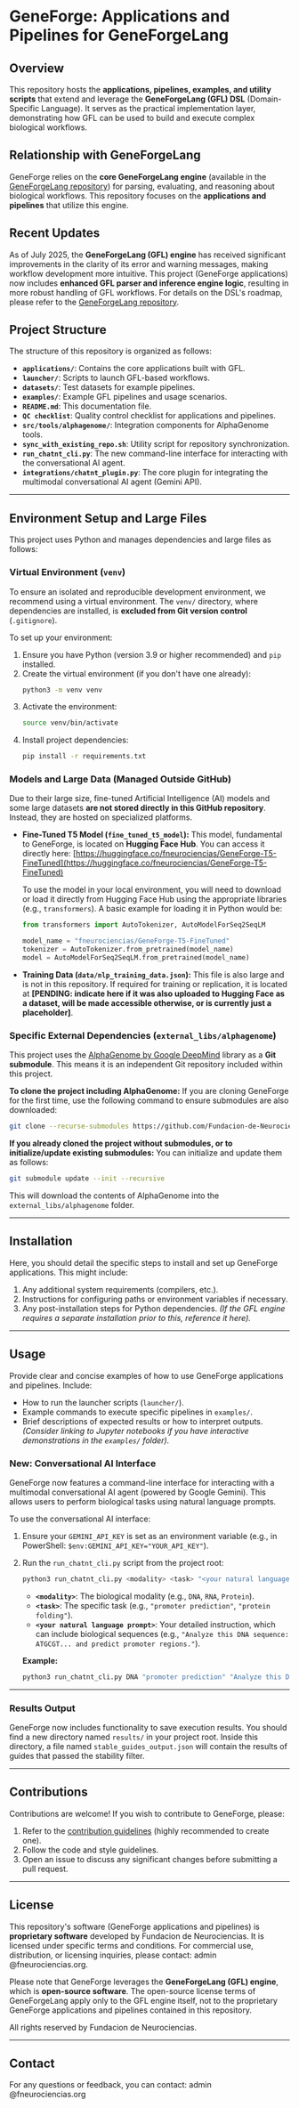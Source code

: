 # GeneForge: Applications and Pipelines for GeneForgeLang

## Overview

This repository hosts the **applications, pipelines, examples, and utility scripts** that extend and leverage the **GeneForgeLang (GFL) DSL** (Domain-Specific Language). It serves as the practical implementation layer, demonstrating how GFL can be used to build and execute complex biological workflows.

## Relationship with GeneForgeLang

GeneForge relies on the **core GeneForgeLang engine** (available in the [GeneForgeLang repository](https://github.com/Fundacion-de-Neurociencias/GeneForgeLang.git)) for parsing, evaluating, and reasoning about biological workflows. This repository focuses on the **applications and pipelines** that utilize this engine.

## Recent Updates

As of July 2025, the **GeneForgeLang (GFL) engine** has received significant improvements in the clarity of its error and warning messages, making workflow development more intuitive. This project (GeneForge applications) now includes **enhanced GFL parser and inference engine logic**, resulting in more robust handling of GFL workflows. For details on the DSL's roadmap, please refer to the [GeneForgeLang repository](https://github.com/Fundacion-de-Neurociencias/GeneForgeLang.git).

## Project Structure

The structure of this repository is organized as follows:

* **`applications/`**: Contains the core applications built with GFL.
* **`launcher/`**: Scripts to launch GFL-based workflows.
* **`datasets/`**: Test datasets for example pipelines.
* **`examples/`**: Example GFL pipelines and usage scenarios.
* **`README.md`**: This documentation file.
* **`QC checklist`**: Quality control checklist for applications and pipelines.
* **`src/tools/alphagenome/`**: Integration components for AlphaGenome tools.
* **`sync_with_existing_repo.sh`**: Utility script for repository synchronization.
* **`run_chatnt_cli.py`**: The new command-line interface for interacting with the conversational AI agent.
* **`integrations/chatnt_plugin.py`**: The core plugin for integrating the multimodal conversational AI agent (Gemini API).

---

## Environment Setup and Large Files

This project uses Python and manages dependencies and large files as follows:

### Virtual Environment (`venv`)

To ensure an isolated and reproducible development environment, we recommend using a virtual environment. The `venv/` directory, where dependencies are installed, is **excluded from Git version control** (`.gitignore`).

To set up your environment:

1.  Ensure you have Python (version 3.9 or higher recommended) and `pip` installed.
2.  Create the virtual environment (if you don't have one already):
    ```bash
    python3 -m venv venv
    ```
3.  Activate the environment:
    ```bash
    source venv/bin/activate
    ```
4.  Install project dependencies:
    ```bash
    pip install -r requirements.txt
    ```

### Models and Large Data (Managed Outside GitHub)

Due to their large size, fine-tuned Artificial Intelligence (AI) models and some large datasets **are not stored directly in this GitHub repository**. Instead, they are hosted on specialized platforms.

* **Fine-Tuned T5 Model (`fine_tuned_t5_model`):**
    This model, fundamental to GeneForge, is located on **Hugging Face Hub**. You can access it directly here:
    [https://huggingface.co/fneurociencias/GeneForge-T5-FineTuned](https://huggingface.co/fneurociencias/GeneForge-T5-FineTuned)

    To use the model in your local environment, you will need to download or load it directly from Hugging Face Hub using the appropriate libraries (e.g., `transformers`). A basic example for loading it in Python would be:

    ```python
    from transformers import AutoTokenizer, AutoModelForSeq2SeqLM

    model_name = "fneurociencias/GeneForge-T5-FineTuned"
    tokenizer = AutoTokenizer.from_pretrained(model_name)
    model = AutoModelForSeq2SeqLM.from_pretrained(model_name)
    ```

* **Training Data (`data/nlp_training_data.json`):**
    This file is also large and is not in this repository. If required for training or replication, it is located at **[PENDING: indicate here if it was also uploaded to Hugging Face as a dataset, will be made accessible otherwise, or is currently just a placeholder]**.

### Specific External Dependencies (`external_libs/alphagenome`)

This project uses the [AlphaGenome by Google DeepMind](https://github.com/google-deepmind/alphagenome) library as a **Git submodule**. This means it is an independent Git repository included within this project.

**To clone the project including AlphaGenome:**
If you are cloning GeneForge for the first time, use the following command to ensure submodules are also downloaded:

```bash
git clone --recurse-submodules https://github.com/Fundacion-de-Neurociencias/GeneForge.git
```

**If you already cloned the project without submodules, or to initialize/update existing submodules:**
You can initialize and update them as follows:

```bash
git submodule update --init --recursive
```

This will download the contents of AlphaGenome into the `external_libs/alphagenome` folder.

---

## Installation

Here, you should detail the specific steps to install and set up GeneForge applications. This might include:

1.  Any additional system requirements (compilers, etc.).
2.  Instructions for configuring paths or environment variables if necessary.
3.  Any post-installation steps for Python dependencies.
    *(If the GFL engine requires a separate installation prior to this, reference it here).*

---

## Usage

Provide clear and concise examples of how to use GeneForge applications and pipelines. Include:

* How to run the launcher scripts (`launcher/`).
* Example commands to execute specific pipelines in `examples/`.
* Brief descriptions of expected results or how to interpret outputs.
    *(Consider linking to Jupyter notebooks if you have interactive demonstrations in the `examples/` folder).*

### New: Conversational AI Interface

GeneForge now features a command-line interface for interacting with a multimodal conversational AI agent (powered by Google Gemini). This allows users to perform biological tasks using natural language prompts.

To use the conversational AI interface:

1.  Ensure your `GEMINI_API_KEY` is set as an environment variable (e.g., in PowerShell: `$env:GEMINI_API_KEY="YOUR_API_KEY"`).
2.  Run the `run_chatnt_cli.py` script from the project root:
    ```bash
    python3 run_chatnt_cli.py <modality> <task> "<your natural language prompt>"
    ```
    * **`<modality>`**: The biological modality (e.g., `DNA`, `RNA`, `Protein`).
    * **`<task>`**: The specific task (e.g., `"promoter prediction"`, `"protein folding"`).
    * **`<your natural language prompt>`**: Your detailed instruction, which can include biological sequences (e.g., `"Analyze this DNA sequence: ATGCGT... and predict promoter regions."`).

    **Example:**
    ```bash
    python3 run_chatnt_cli.py DNA "promoter prediction" "Analyze this DNA sequence: ATGCGTACGTATATAAT... and predict promoter regions."
    ```

---

### Results Output

GeneForge now includes functionality to save execution results. You should find a new directory named `results/` in your project root. Inside this directory, a file named `stable_guides_output.json` will contain the results of guides that passed the stability filter.

---

## Contributions

Contributions are welcome! If you wish to contribute to GeneForge, please:

1.  Refer to the [contribution guidelines](link_to_CONTRIBUTING.md_if_exists) (highly recommended to create one).
2.  Follow the code and style guidelines.
3.  Open an issue to discuss any significant changes before submitting a pull request.

---

## License

This repository's software (GeneForge applications and pipelines) is **proprietary software** developed by Fundacion de Neurociencias. It is licensed under specific terms and conditions. For commercial use, distribution, or licensing inquiries, please contact: admin @fneurociencias.org.

Please note that GeneForge leverages the **GeneForgeLang (GFL) engine**, which is **open-source software**. The open-source license terms of GeneForgeLang apply only to the GFL engine itself, not to the proprietary GeneForge applications and pipelines contained in this repository.

All rights reserved by Fundacion de Neurociencias.

---

## Contact

For any questions or feedback, you can contact:
admin @fneurociencias.org